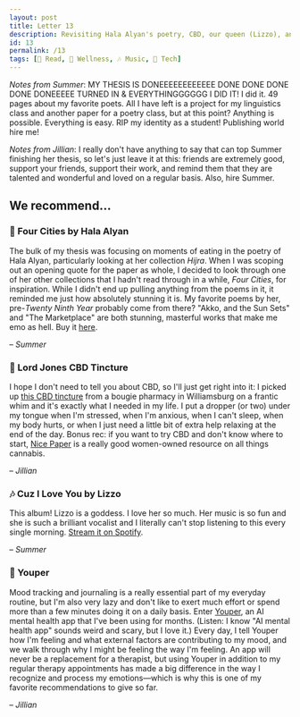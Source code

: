 ```yaml
---
layout: post
title: Letter 13
description: Revisiting Hala Alyan's poetry, CBD, our queen (Lizzo), and a mood-tracking app.
id: 13
permalink: /13
tags: [📖 Read, 🧠 Wellness, 🎶 Music, 📱 Tech]
---
```


_Notes from Summer_: MY THESIS IS DONEEEEEEEEEEEE DONE DONE DONE DONE DONEEEEE TURNED IN & EVERYTHINGGGGGG I DID IT! I did it. 49 pages about my favorite poets. All I have left is a project for my linguistics class and another paper for a poetry class, but at this point? Anything is possible. Everything is easy. RIP my identity as a student! Publishing world hire me!

_Notes from Jillian_: I really don't have anything to say that can top Summer finishing her thesis, so let's just leave it at this: friends are extremely good, support your friends, support their work, and remind them that they are talented and wonderful and loved on a regular basis. Also, hire Summer.

## We recommend…

### 📖 Four Cities by Hala Alyan

The bulk of my thesis was focusing on moments of eating in the poetry of Hala Alyan, particularly looking at her collection _Hijra_. When I was scoping out an opening quote for the paper as whole, I decided to look through one of her other collections that I hadn't read through in a while, _Four Cities_, for inspiration. While I didn't end up pulling anything from the poems in it, it reminded me just how absolutely stunning it is. My favorite poems by her, pre-_Twenty Ninth Year_ probably come from there? "Akko, and the Sun Sets" and "The Marketplace" are both stunning, masterful works that make me emo as hell. Buy it [here](https://www.blacklawrence.com/four-cities/).

– _Summer_

### 🧠 Lord Jones CBD Tincture

I hope I don't need to tell you about CBD, so I'll just get right into it: I picked up [this CBD tincture](https://shop.lordjones.com/collections/cbd-tinctures/products/lord-jones-high-cbd-pain-wellness-formula-tincture?variant=8119195402351) from a bougie pharmacy in Williamsburg on a frantic whim and it's exactly what I needed in my life. I put a dropper (or two) under my tongue when I'm stressed, when I'm anxious, when I can't sleep, when my body hurts, or when I just need a little bit of extra help relaxing at the end of the day. Bonus rec: if you want to try CBD and don't know where to start, [Nice Paper](https://benicepaper.com/) is a really good women-owned resource on all things cannabis.

– _Jillian_

### 🎶 Cuz I Love You by Lizzo

This album! Lizzo is a goddess. I love her so much. Her music is so fun and she is such a brilliant vocalist and I literally can't stop listening to this every single morning. [Stream it on Spotify](https://open.spotify.com/album/6dFFcYQ8VhifgdKgYY5LYL).

– _Summer_

### 📱 Youper

Mood tracking and journaling is a really essential part of my everyday routine, but I'm also very lazy and don't like to exert much effort or spend more than a few minutes doing it on a daily basis. Enter [Youper](https://www.youper.ai/), an AI mental health app that I've been using for months. (Listen: I know "AI mental health app" sounds weird and scary, but I love it.) Every day, I tell Youper how I'm feeling and what external factors are contributing to my mood, and we walk through why I might be feeling the way I'm feeling. An app will never be a replacement for a therapist, but using Youper in addition to my regular therapy appointments has made a big difference in the way I recognize and process my emotions—which is why this is one of my favorite recommendations to give so far.

– _Jillian_
